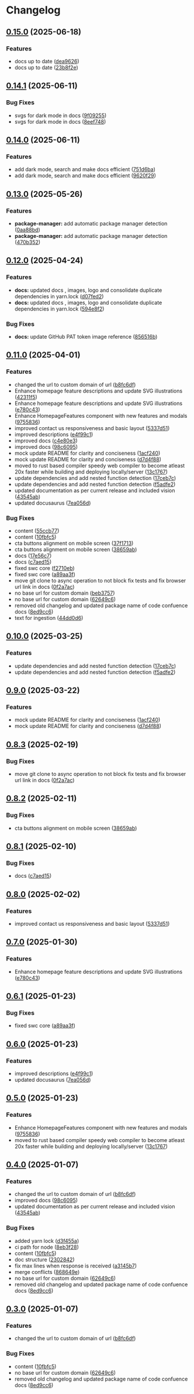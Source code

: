 # Changelog

## [0.15.0](https://github.com/unoplat/unoplat-code-confluence/compare/code-confluence-docs-v0.14.1...code-confluence-docs-v0.15.0) (2025-06-18)


### Features

* docs up to date ([dea9626](https://github.com/unoplat/unoplat-code-confluence/commit/dea9626c8833eea460533332f8cf7baa5873330c))
* docs up to date ([23b8f2e](https://github.com/unoplat/unoplat-code-confluence/commit/23b8f2e77b6c0b4f17f98b319bd264635998022c))

## [0.14.1](https://github.com/unoplat/unoplat-code-confluence/compare/code-confluence-docs-v0.14.0...code-confluence-docs-v0.14.1) (2025-06-11)


### Bug Fixes

* svgs for dark mode in docs ([9f09255](https://github.com/unoplat/unoplat-code-confluence/commit/9f09255259d97ba6b462722dc629060c7b15b7b7))
* svgs for dark mode in docs ([8eef748](https://github.com/unoplat/unoplat-code-confluence/commit/8eef74805b4a2e881e24195a2ad6d79500a9bbb7))

## [0.14.0](https://github.com/unoplat/unoplat-code-confluence/compare/code-confluence-docs-v0.13.0...code-confluence-docs-v0.14.0) (2025-06-11)


### Features

* add dark mode, search and make docs efficient ([751d6ba](https://github.com/unoplat/unoplat-code-confluence/commit/751d6ba3c07c3144dd5791bb741be17d3d603a77))
* add dark mode, search and make docs efficient ([9620f29](https://github.com/unoplat/unoplat-code-confluence/commit/9620f299e64302612731878ca6a3ca689577f707))

## [0.13.0](https://github.com/unoplat/unoplat-code-confluence/compare/code-confluence-docs-v0.12.0...code-confluence-docs-v0.13.0) (2025-05-26)


### Features

* **package-manager:** add automatic package manager detection ([0aa88bd](https://github.com/unoplat/unoplat-code-confluence/commit/0aa88bd65d46c1a3df35c6bf02d769c2a5548585))
* **package-manager:** add automatic package manager detection ([470b352](https://github.com/unoplat/unoplat-code-confluence/commit/470b3528206208a730f63b537ca252220991e0b7))

## [0.12.0](https://github.com/unoplat/unoplat-code-confluence/compare/code-confluence-docs-v0.11.0...code-confluence-docs-v0.12.0) (2025-04-24)


### Features

* **docs:** updated docs , images, logo and consolidate duplicate dependencies in yarn.lock ([d07fed2](https://github.com/unoplat/unoplat-code-confluence/commit/d07fed2d8657cdee35bfb09c0055006325412701))
* **docs:** updated docs , images, logo and consolidate duplicate dependencies in yarn.lock ([594e8f2](https://github.com/unoplat/unoplat-code-confluence/commit/594e8f2dcb567fb7718a17c7b87c347459dab9cf))


### Bug Fixes

* **docs:** update GitHub PAT token image reference ([856516b](https://github.com/unoplat/unoplat-code-confluence/commit/856516bd95ef12f8c48cce3393d439af909722fe))

## [0.11.0](https://github.com/unoplat/unoplat-code-confluence/compare/code-confluence-docs-v0.10.0...code-confluence-docs-v0.11.0) (2025-04-01)


### Features

* changed the url to custom domain of url ([b8fc6df](https://github.com/unoplat/unoplat-code-confluence/commit/b8fc6dfb597169fd1145df81d1ca587529ac498c))
* Enhance homepage feature descriptions and update SVG illustrations ([42311f5](https://github.com/unoplat/unoplat-code-confluence/commit/42311f55992e91c6417662e27d8497cdcefa2ad3))
* Enhance homepage feature descriptions and update SVG illustrations ([e780c43](https://github.com/unoplat/unoplat-code-confluence/commit/e780c43c32f3369add8751457bba082e25162ff6))
* Enhance HomepageFeatures component with new features and modals ([9755836](https://github.com/unoplat/unoplat-code-confluence/commit/975583689e968a307173918c04f6e50c5e0c8a9e))
* improved contact us responsiveness and basic layout ([5337d51](https://github.com/unoplat/unoplat-code-confluence/commit/5337d51bdbb51a34c2d4218498fb4bcf3e2055f8))
* improved descriptions ([e4f99c1](https://github.com/unoplat/unoplat-code-confluence/commit/e4f99c1352fd470d0c895f89883929508f9a7ce5))
* improved docs ([c4e80e3](https://github.com/unoplat/unoplat-code-confluence/commit/c4e80e3f60a18d7953d48b4f7b46778af008ebc3))
* improved docs ([98c6095](https://github.com/unoplat/unoplat-code-confluence/commit/98c6095c510e49a0758471b44985d4ef110c2cad))
* mock update README for clarity and conciseness ([1acf240](https://github.com/unoplat/unoplat-code-confluence/commit/1acf2401077395b6781b0929d5a19d1d143ef40a))
* mock update README for clarity and conciseness ([d7d4f88](https://github.com/unoplat/unoplat-code-confluence/commit/d7d4f88a80c844cc1c5b619e33d07180629eeeba))
* moved to rust based compiler speedy web compiler to become atleast 20x faster while building and deploying locally/server ([13c1767](https://github.com/unoplat/unoplat-code-confluence/commit/13c17672fc5bd178a4964522989439a08d9eb01b))
* update dependencies and add nested function detection ([17ceb7c](https://github.com/unoplat/unoplat-code-confluence/commit/17ceb7c0b176caf71da66b5ce0b0e45ef7e6a63e))
* update dependencies and add nested function detection ([f5adfe2](https://github.com/unoplat/unoplat-code-confluence/commit/f5adfe2eff9efafc92dfd72d97025e52392d6777))
* updated documentation as per current release and included vision ([43545ab](https://github.com/unoplat/unoplat-code-confluence/commit/43545ab087343fde9565eee29d49a359503cd945))
* updated docusaurus ([7ea056d](https://github.com/unoplat/unoplat-code-confluence/commit/7ea056dd1908e437fa62807a3a7a56bc1cebfd9c))


### Bug Fixes

* content ([55ccb77](https://github.com/unoplat/unoplat-code-confluence/commit/55ccb77aa4515e3ec8409b41c2d20fab1b498266))
* content ([10fbfc5](https://github.com/unoplat/unoplat-code-confluence/commit/10fbfc5597583c9d188cca2781aa5d0ba5c054ba))
* cta buttons alignment on mobile screen ([37f1713](https://github.com/unoplat/unoplat-code-confluence/commit/37f1713f4df2afb71bf06504369405014ea82f39))
* cta buttons alignment on mobile screen ([38659ab](https://github.com/unoplat/unoplat-code-confluence/commit/38659ab71194e438bbc53fc7fe44a296aca6a9f1))
* docs ([17e56c7](https://github.com/unoplat/unoplat-code-confluence/commit/17e56c7097100f1a1031bb4082a106b0bbd5999b))
* docs ([c7aed15](https://github.com/unoplat/unoplat-code-confluence/commit/c7aed152e76751326ae9634bfc620c9d117dc93f))
* fixed swc core ([f2710eb](https://github.com/unoplat/unoplat-code-confluence/commit/f2710ebe1b8a0dd183be9aa0c9d8265830f902d7))
* fixed swc core ([a89aa3f](https://github.com/unoplat/unoplat-code-confluence/commit/a89aa3fff92714c1a0a91b085cb22b50156cd279))
* move git clone to async operation to not block fix tests and fix browser url link in docs ([0f2a7ac](https://github.com/unoplat/unoplat-code-confluence/commit/0f2a7acc5bbfae2a9f5bafe061d936d60cba3929))
* no base url for custom domain ([beb3757](https://github.com/unoplat/unoplat-code-confluence/commit/beb3757e189db0d1cb32ad77c12226d787aa7c49))
* no base url for custom domain ([62649c6](https://github.com/unoplat/unoplat-code-confluence/commit/62649c627a469105243a90e66f7f3431fece87c5))
* removed old changelog and updated package name of code confuence docs ([8ed9cc6](https://github.com/unoplat/unoplat-code-confluence/commit/8ed9cc6ece3f7696449b60d4d80137049adf15cc))
* text for ingestion ([44dd0d6](https://github.com/unoplat/unoplat-code-confluence/commit/44dd0d64019802b9f3db5236143ab6c325d37596))

## [0.10.0](https://github.com/unoplat/unoplat-code-confluence/compare/code-confluence-docs-v0.9.0...code-confluence-docs-v0.10.0) (2025-03-25)


### Features

* update dependencies and add nested function detection ([17ceb7c](https://github.com/unoplat/unoplat-code-confluence/commit/17ceb7c0b176caf71da66b5ce0b0e45ef7e6a63e))
* update dependencies and add nested function detection ([f5adfe2](https://github.com/unoplat/unoplat-code-confluence/commit/f5adfe2eff9efafc92dfd72d97025e52392d6777))

## [0.9.0](https://github.com/unoplat/unoplat-code-confluence/compare/code-confluence-docs-v0.8.3...code-confluence-docs-v0.9.0) (2025-03-22)


### Features

* mock update README for clarity and conciseness ([1acf240](https://github.com/unoplat/unoplat-code-confluence/commit/1acf2401077395b6781b0929d5a19d1d143ef40a))
* mock update README for clarity and conciseness ([d7d4f88](https://github.com/unoplat/unoplat-code-confluence/commit/d7d4f88a80c844cc1c5b619e33d07180629eeeba))

## [0.8.3](https://github.com/unoplat/unoplat-code-confluence/compare/code-confluence-docs-v0.8.2...code-confluence-docs-v0.8.3) (2025-02-19)


### Bug Fixes

* move git clone to async operation to not block fix tests and fix browser url link in docs ([0f2a7ac](https://github.com/unoplat/unoplat-code-confluence/commit/0f2a7acc5bbfae2a9f5bafe061d936d60cba3929))

## [0.8.2](https://github.com/unoplat/unoplat-code-confluence/compare/code-confluence-docs-v0.8.1...code-confluence-docs-v0.8.2) (2025-02-11)


### Bug Fixes

* cta buttons alignment on mobile screen ([38659ab](https://github.com/unoplat/unoplat-code-confluence/commit/38659ab71194e438bbc53fc7fe44a296aca6a9f1))

## [0.8.1](https://github.com/unoplat/unoplat-code-confluence/compare/code-confluence-docs-v0.8.0...code-confluence-docs-v0.8.1) (2025-02-10)


### Bug Fixes

* docs ([c7aed15](https://github.com/unoplat/unoplat-code-confluence/commit/c7aed152e76751326ae9634bfc620c9d117dc93f))

## [0.8.0](https://github.com/unoplat/unoplat-code-confluence/compare/code-confluence-docs-v0.7.0...code-confluence-docs-v0.8.0) (2025-02-02)


### Features

* improved contact us responsiveness and basic layout ([5337d51](https://github.com/unoplat/unoplat-code-confluence/commit/5337d51bdbb51a34c2d4218498fb4bcf3e2055f8))

## [0.7.0](https://github.com/unoplat/unoplat-code-confluence/compare/code-confluence-docs-v0.6.1...code-confluence-docs-v0.7.0) (2025-01-30)


### Features

* Enhance homepage feature descriptions and update SVG illustrations ([e780c43](https://github.com/unoplat/unoplat-code-confluence/commit/e780c43c32f3369add8751457bba082e25162ff6))

## [0.6.1](https://github.com/unoplat/unoplat-code-confluence/compare/code-confluence-docs-v0.6.0...code-confluence-docs-v0.6.1) (2025-01-23)


### Bug Fixes

* fixed swc core ([a89aa3f](https://github.com/unoplat/unoplat-code-confluence/commit/a89aa3fff92714c1a0a91b085cb22b50156cd279))

## [0.6.0](https://github.com/unoplat/unoplat-code-confluence/compare/code-confluence-docs-v0.5.0...code-confluence-docs-v0.6.0) (2025-01-23)


### Features

* improved descriptions ([e4f99c1](https://github.com/unoplat/unoplat-code-confluence/commit/e4f99c1352fd470d0c895f89883929508f9a7ce5))
* updated docusaurus ([7ea056d](https://github.com/unoplat/unoplat-code-confluence/commit/7ea056dd1908e437fa62807a3a7a56bc1cebfd9c))

## [0.5.0](https://github.com/unoplat/unoplat-code-confluence/compare/code-confluence-docs-v0.4.0...code-confluence-docs-v0.5.0) (2025-01-23)


### Features

* Enhance HomepageFeatures component with new features and modals ([9755836](https://github.com/unoplat/unoplat-code-confluence/commit/975583689e968a307173918c04f6e50c5e0c8a9e))
* moved to rust based compiler speedy web compiler to become atleast 20x faster while building and deploying locally/server ([13c1767](https://github.com/unoplat/unoplat-code-confluence/commit/13c17672fc5bd178a4964522989439a08d9eb01b))

## [0.4.0](https://github.com/unoplat/unoplat-code-confluence/compare/code-confluence-docs-v0.3.0...code-confluence-docs-v0.4.0) (2025-01-07)


### Features

* changed the url to custom domain of url ([b8fc6df](https://github.com/unoplat/unoplat-code-confluence/commit/b8fc6dfb597169fd1145df81d1ca587529ac498c))
* improved docs ([98c6095](https://github.com/unoplat/unoplat-code-confluence/commit/98c6095c510e49a0758471b44985d4ef110c2cad))
* updated documentation as per current release and included vision ([43545ab](https://github.com/unoplat/unoplat-code-confluence/commit/43545ab087343fde9565eee29d49a359503cd945))


### Bug Fixes

* added yarn lock ([d3f455a](https://github.com/unoplat/unoplat-code-confluence/commit/d3f455ac1b639dedb380515d58a5023718dcd8a7))
* ci path for node ([8eb3f28](https://github.com/unoplat/unoplat-code-confluence/commit/8eb3f2880e02132ff19b16db761f8835176fa7e9))
* content ([10fbfc5](https://github.com/unoplat/unoplat-code-confluence/commit/10fbfc5597583c9d188cca2781aa5d0ba5c054ba))
* doc structure ([2302842](https://github.com/unoplat/unoplat-code-confluence/commit/2302842ee43e938a4b50346d24ac9ea2097bacc2))
* fix max lines when response is received ([a3145b7](https://github.com/unoplat/unoplat-code-confluence/commit/a3145b7df88ed5c95afe2c20061007e1ef331f62))
* merge conflicts ([868649e](https://github.com/unoplat/unoplat-code-confluence/commit/868649ea8f825b15af6923c72bf2be1f96704fce))
* no base url for custom domain ([62649c6](https://github.com/unoplat/unoplat-code-confluence/commit/62649c627a469105243a90e66f7f3431fece87c5))
* removed old changelog and updated package name of code confuence docs ([8ed9cc6](https://github.com/unoplat/unoplat-code-confluence/commit/8ed9cc6ece3f7696449b60d4d80137049adf15cc))

## [0.3.0](https://github.com/unoplat/unoplat-code-confluence/compare/code-confluence-docs-v0.2.0...code-confluence-docs-v0.3.0) (2025-01-07)


### Features

* changed the url to custom domain of url ([b8fc6df](https://github.com/unoplat/unoplat-code-confluence/commit/b8fc6dfb597169fd1145df81d1ca587529ac498c))


### Bug Fixes

* content ([10fbfc5](https://github.com/unoplat/unoplat-code-confluence/commit/10fbfc5597583c9d188cca2781aa5d0ba5c054ba))
* no base url for custom domain ([62649c6](https://github.com/unoplat/unoplat-code-confluence/commit/62649c627a469105243a90e66f7f3431fece87c5))
* removed old changelog and updated package name of code confuence docs ([8ed9cc6](https://github.com/unoplat/unoplat-code-confluence/commit/8ed9cc6ece3f7696449b60d4d80137049adf15cc))

